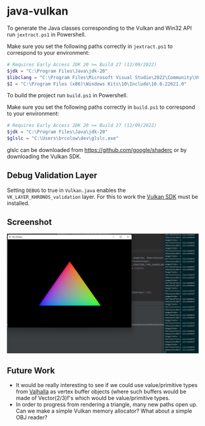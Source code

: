# java-vulkan

To generate the Java classes corresponding to the Vulkan and Win32 API run `jextract.ps1` in Powershell.

Make sure you set the following paths correctly in `jextract.ps1` to correspond to your environment:

```powershell
# Requires Early Access JDK 20 >= Build 27 (12/09/2022)
$jdk = "C:\Program Files\Java\jdk-20"
$libclang = "C:\Program Files\Microsoft Visual Studio\2022\Community\VC\Tools\Llvm\x64"
$I = "C:\Program Files (x86)\Windows Kits\10\Include\10.0.22621.0"
```

To build the project run `build.ps1` in Powershell.

Make sure you set the following paths correctly in `build.ps1` to correspond to your environment:

```powershell
# Requires Early Access JDK 20 >= Build 27 (12/09/2022)
$jdk = "C:\Program Files\Java\jdk-20"
$glslc = "C:\Users\brcolow\dev\glslc.exe"
```

glslc can be downloaded from https://github.com/google/shaderc or by downloading the Vulkan SDK.

## Debug Validation Layer

Setting `DEBUG` to true in `Vulkan.java` enables the `VK_LAYER_KHRONOS_validation` layer. For this to work the 
[Vulkan SDK](https://vulkan.lunarg.com/sdk/home) must be installed.

## Screenshot

![java-vulkan](/triangle.png?raw=true)

## Future Work

* It would be really interesting to see if we could use value/primitive types from [Valhalla](https://openjdk.org/projects/valhalla/) as vertex buffer objects (where such buffers would be made of Vector(2/3)f's which would be value/primitive types.
* In order to progress from rendering a triangle, many new paths open up. Can we make a simple Vulkan memory allocator? What about a simple OBJ reader?
